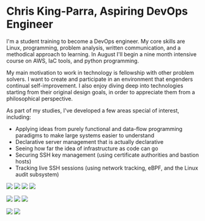 # Chris King-Parra, Aspiring DevOps Engineer

I'm a student training to become a DevOps engineer. My core skills are Linux, programming, problem analysis, written communication, and a methodical approach to learning. In August I'll begin a nine month intensive course on AWS, IaC tools, and python programming.

My main motivation to work in technology is fellowship with other problem solvers. I want to create and participate in an environment that engenders continual self-improvement. I also enjoy diving deep into technologies starting from their original design goals, in order to appreciate them from a philosophical perspective.

As part of my studies, I've developed a few areas special of interest, including:

* Applying ideas from purely functional and data-flow programming paradigms to make large systems easier to understand
* Declarative server management that is actually declarative
* Seeing how far the idea of infrastructure as code can go
* Securing SSH key management (using certificate authorities and bastion hosts)
* Tracking live SSH sessions (using network tracking, eBPF, and the Linux audit subsystem)

<!-- languages -->
![](https://img.shields.io/badge/Lang-Python-informational?style=flat&logo=python&logoColor=white&color=2bbc8a)
![](https://img.shields.io/badge/Lang-JavaScript-informational?style=flat&logo=javascript&logoColor=white&color=2bbc8a)
![](https://img.shields.io/badge/Lang-Haskell-informational?style=flat&logo=haskell&logoColor=white&color=2bbc8a)
![](https://img.shields.io/badge/Lang-Bash-informational?style=flat&logo=shell&logoColor=white&color=2bbc8a)

<!-- IaC tools -->
![](https://img.shields.io/badge/IaC-Ansible-informational?style=flat&logo=ansible&logoColor=white&color=2bbc8a)
![](https://img.shields.io/badge/IaC-Terraform-informational?style=flat&logo=terraform&logoColor=white&color=2bbc8a)
![](https://img.shields.io/badge/IaC-Nix-informational?style=flat&logo=nix&logoColor=white&color=2bbc8a)

<!-- infra -->
![](https://img.shields.io/badge/Cloud-AWS-informational?style=flat&logo=cloud&logoColor=white&color=2bbc8a)
![](https://img.shields.io/badge/Infra-Linux-informational?style=flat&logo=linux&logoColor=white&color=2bbc8a)
